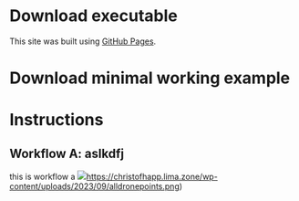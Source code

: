 # Download executable
This site was built using [GitHub Pages](https://pages.github.com/).

# Download minimal working example


# Instructions
## Workflow A: aslkdfj
this is workflow a
![](https://christofhapp.lima.zone/wp-content/uploads/2023/09/alldronepoints.png)https://christofhapp.lima.zone/wp-content/uploads/2023/09/alldronepoints.png)
